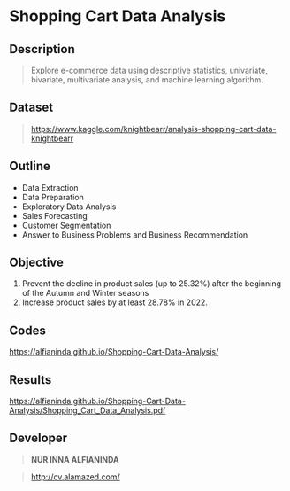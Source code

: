 # Shopping Cart Data Analysis


## Description

> Explore e-commerce data using descriptive statistics, univariate, bivariate, multivariate analysis, and machine learning algorithm.


## Dataset

> https://www.kaggle.com/knightbearr/analysis-shopping-cart-data-knightbearr 


## Outline

- Data Extraction
- Data Preparation
- Exploratory Data Analysis
- Sales Forecasting
- Customer Segmentation
- Answer to Business Problems and Business Recommendation


## Objective

1. Prevent the decline in product sales (up to 25.32%) after the beginning of the Autumn and Winter seasons
2. Increase product sales by at least 28.78% in 2022.


## Codes 
https://alfianinda.github.io/Shopping-Cart-Data-Analysis/


## Results
https://alfianinda.github.io/Shopping-Cart-Data-Analysis/Shopping_Cart_Data_Analysis.pdf


## Developer

> **NUR INNA ALFIANINDA**

> http://cv.alamazed.com/

